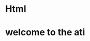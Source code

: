 # Html
<html>
  <head>
    <title> Afnas</title>
  </head>
  <body>
    <h1>welcome to the ati
  </body>
</html>
